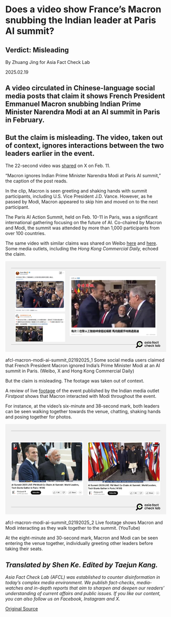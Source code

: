 # Does a video show France’s Macron snubbing the Indian leader at Paris AI summit?

## Verdict: Misleading

By Zhuang Jing for Asia Fact Check Lab

2025.02.19

## A video circulated in Chinese-language social media posts that claim it shows French President Emmanuel Macron snubbing Indian Prime Minister Narendra Modi at an AI summit in Paris in February.

## But the claim is misleading. The video, taken out of context, ignores interactions between the two leaders earlier in the event.

The 22-second video was [shared](https://x.com/KELMAND1/status/1889444404894867593) on X on Feb. 11.

“Macron ignores Indian Prime Minister Narendra Modi at Paris AI summit,” the caption of the post reads.

In the clip, Macron is seen greeting and shaking hands with summit participants, including U.S. Vice President J.D. Vance. However, as he passed by Modi, Macron appeared to skip him and moved on to the next participant.

The Paris AI Action Summit, held on Feb. 10-11 in Paris, was a significant international gathering focusing on the future of AI. Co-chaired by Macron and Modi, the summit was attended by more than 1,000 participants from over 100 countries.

The same video with similar claims was shared on Weibo [here](https://m.weibo.cn/detail/5132962686833263) and [here](https://m.weibo.cn/detail/5132998418632042). Some media outlets, including the *Hong Kong Commercial Daily,* echoed the claim.

![Some social media users claimed that French President Macron ignored India’s Prime Minister Modi at an AI summit in Paris.](images/IHEY7ZSWRVH5RHLAMDBXLBPZ3Y.jpg)

afcl-macron-modi-ai-summit\_02192025\_1 Some social media users claimed that French President Macron ignored India’s Prime Minister Modi at an AI summit in Paris. (Weibo, X and Hong Kong Commercial Daily)

But the claim is misleading. The footage was taken out of context.

A review of live [footage](https://www.youtube.com/watch?v=RGJMUYJ4OcU) of the event published by the Indian media outlet *Firstpost* shows that Macron interacted with Modi throughout the event.

For instance, at the video’s six-minute and 38-second mark, both leaders can be seen walking together towards the venue, chatting, shaking hands and posing together for photos.

![Live footage shows Macron and Modi interacting as they walk together to the summit.](images/AQUL4TD2TNCZRIHL4F7NHMEGTA.jpg)

afcl-macron-modi-ai-summit\_02192025\_2 Live footage shows Macron and Modi interacting as they walk together to the summit. (YouTube)

At the eight-minute and 30-second mark, Macron and Modi can be seen entering the venue together, individually greeting other leaders before taking their seats.

## *Translated by Shen Ke. Edited by Taejun Kang.*

*Asia Fact Check Lab (AFCL) was established to counter disinformation in today’s complex media environment. We publish fact-checks, media-watches and in-depth reports that aim to sharpen and deepen our readers’ understanding of current affairs and public issues. If you like our content, you can also follow us on Facebook, Instagram and X.*



[Original Source](https://www.rfa.org/english/factcheck/2025/02/19/afcl-macron-modi-ai-summit/)